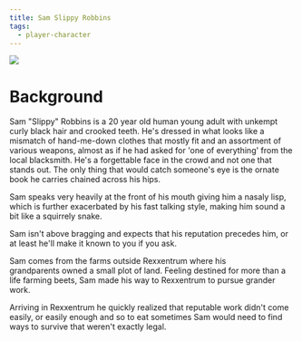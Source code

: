 ```yaml
---
title: Sam Slippy Robbins
tags:
  - player-character
---
```


<img src="../assets/sam-robbins.png"/>

# Background

Sam "Slippy" Robbins is a 20 year old human young adult with unkempt curly black hair and crooked teeth. He's dressed in what looks like a mismatch of hand-me-down clothes that mostly fit and an assortment of various weapons, almost as if he had asked for 'one of everything' from the local blacksmith. He's a forgettable face in the crowd and not one that stands out. The only thing that would catch someone's eye is the ornate book he carries chained across his hips.

Sam speaks very heavily at the front of his mouth giving him a nasaly lisp, which is further exacerbated by his fast talking style, making him sound a bit like a squirrely snake.

Sam isn't above bragging and expects that his reputation precedes him, or at least he'll make it known to you if you ask.

Sam comes from the farms outside Rexxentrum where his grandparents owned a small plot of land. Feeling destined for more than a life farming beets, Sam made his way to Rexxentrum to pursue grander work.

Arriving in Rexxentrum he quickly realized that reputable work didn't come easily, or easily enough and so to eat sometimes Sam would need to find ways to survive that weren't exactly legal.